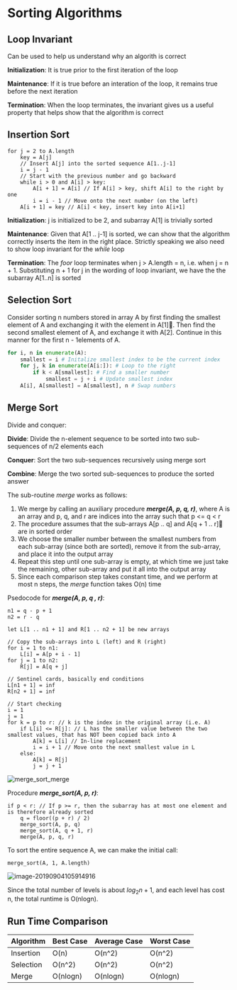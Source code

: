 # Sorting Algorithms

## Loop Invariant

Can be used to help us understand why an algorith is correct

**Initialization**:  It is true prior to the first iteration of the loop

**Maintenance**: If it is true before an interation of the loop, it remains true before the next iteration

**Termination**: When the loop terminates, the invariant gives us a useful property that helps show that the algorithm is correct

## Insertion Sort

```pseudocode
for j = 2 to A.length
	key = A[j]
	// Insert A[j] into the sorted sequence A[1..j-1]
	i = j - 1
	// Start with the previous number and go backward
	while i > 0 and A[i] > key:
		A[i + 1] = A[i] // If A[i] > key, shift A[i] to the right by one
		i = i - 1 // Move onto the next number (on the left)
	A[i + 1] = key // A[i] < key, insert key into A[i+1]
```

**Initialization**: j is initialized to be 2, and subarray A[1] is trivially sorted

**Maintenance**: Given that A[1 .. j-1] is sorted, we can show that the algorithm correctly inserts the item in the right place. Strictly speaking we also need to show loop invariant for the *while* loop

**Termination**: The *foor* loop terminates when j > A.length = n, i.e. when j = n + 1. Substituting n + 1 for j in the wording of loop invariant, we have the the subarray A[1..n] is sorted

## Selection Sort

Consider sorting n numbers stored in array A by first finding the smallest element of A and exchanging it with the element in A[1]􏰀. Then find the second smallest element of A, and exchange it with A[2]. Continue in this manner for the first n - 1elements of A.

```python
for i, n in enumerate(A):
    smallest = i # Initalize smallest index to be the current index
    for j, k in enumerate(A[i:]): # Loop to the right
        if k < A[smallest]: # Find a smaller number
            smallest = j + i # Update smallest index
    A[i], A[smallest] = A[smallest], n # Swap numbers
```

## Merge Sort

Divide and conquer:

**Divide**: Divide the n-element sequence to be sorted into two sub-sequences of n/2 elements each

**Conquer**: Sort the two sub-sequences recursively using merge sort

**Combine**: Merge the two sorted sub-sequences to produce the sorted answer

The sub-routine *merge* works as follows:

1. We merge by calling an auxiliary procedure ***merge(A, p, q, r)***, where A is an array and p, q, and r are indices into the array such that p <= q < r
2. The procedure assumes that the sub-arrays A[p .. q] and A[q + 1 .. r]􏰀 are in sorted order
3. We choose the smaller number between the smallest numbers from each sub-array (since both are sorted), remove it from the sub-array, and place it into the output array
4. Repeat this step until one sub-array is empty, at which time we just take the remaining, other sub-array and put it all into the output array
5. Since each comparison step takes constant time, and we perform at most n steps, the *merge* function takes O(n) time

Psedocode for ***merge(A, p, q , r)***:

```pseudocode
n1 = q - p + 1
n2 = r - q

let L[1 .. n1 + 1] and R[1 .. n2 + 1] be new arrays

// Copy the sub-arrays into L (left) and R (right)
for i = 1 to n1:
	L[i] = A[p + i - 1]
for j = 1 to n2:
	R[j] = A[q + j]

// Sentinel cards, basically end conditions
L[n1 + 1] = inf
R[n2 + 1] = inf

// Start checking
i = 1
j = 1
for k = p to r: // k is the index in the original array (i.e. A)
	if L[i] <= R[j]: // L has the smaller value between the two smallest values, that has NOT been copied back into A
		A[k] = L[i] // In-line replacement
		i = i + 1 // Move onto the next smallest value in L
	else:
		A[k] = R[j]
		j = j + 1
```

![merge_sort_merge](/Users/dliu/GitHub/algorithms/intro_to_algorithms/pics/merge_sort_merge.png)

Procedure ***merge_sort(A, p, r)***:

```pseudocode
if p < r: // If p >= r, then the subarray has at most one element and is therefore already sorted
	q = floor((p + r) / 2)
	merge_sort(A, p, q)
	merge_sort(A, q + 1, r)
	merge(A, p, q, r)
```

To sort the entire sequence A, we can make the initial call:

```pseudocode
merge_sort(A, 1, A.length)
```

![image-20190904105914916](/Users/dliu/GitHub/algorithms/intro_to_algorithms/pics/merge_sort.png)

Since the total number of levels is about $log_2{n} + 1$, and each level has cost n, the total runtime is O(nlogn).

## Run Time Comparison

| Algorithm | Best Case | Average Case | Worst Case |
| --------- | --------- | ------------ | ---------- |
| Insertion | O(n)      | O(n^2)       | O(n^2)     |
| Selection | O(n^2)    | O(n^2)       | O(n^2)     |
| Merge     | O(nlogn)  | O(nlogn)     | O(nlogn)   |